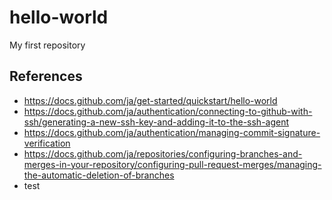 # hello-world
My first repository

## References
- https://docs.github.com/ja/get-started/quickstart/hello-world
- https://docs.github.com/ja/authentication/connecting-to-github-with-ssh/generating-a-new-ssh-key-and-adding-it-to-the-ssh-agent
- https://docs.github.com/ja/authentication/managing-commit-signature-verification
- https://docs.github.com/ja/repositories/configuring-branches-and-merges-in-your-repository/configuring-pull-request-merges/managing-the-automatic-deletion-of-branches
- test
